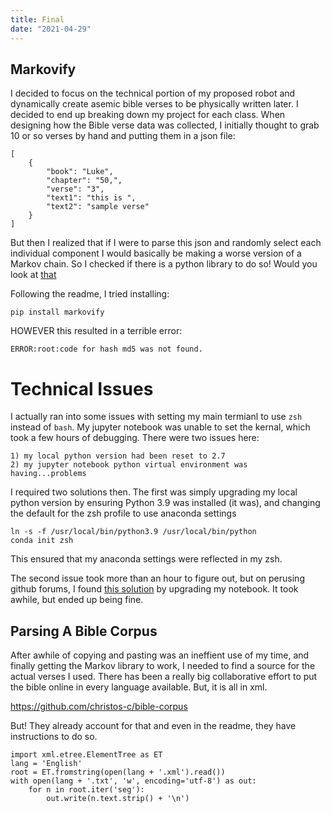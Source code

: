 ```yaml
---
title: Final
date: "2021-04-29"
---
```




## Markovify
I decided to focus on the technical portion of my proposed robot and dynamically create asemic bible verses to be physically written later. I decided to end up breaking down my project for each class. When designing how the Bible verse data was collected, I initially thought to grab 10 or so verses by hand and putting them in a json file:

    [
        {
            "book": "Luke",
            "chapter": "50,",
            "verse": "3",
            "text1": "this is ",
            "text2": "sample verse"
        }
    ]

But then I realized that if I were to parse this json and randomly select each individual component I would basically be making a worse version of a Markov chain. So I checked if there is a python library to do so! Would you look at [that](https://github.com/jsvine/markovify)

Following the readme, I tried installing:

    pip install markovify

HOWEVER this resulted in a terrible error:

    ERROR:root:code for hash md5 was not found.

# Technical Issues
I actually ran into some issues with setting my main termianl to use `zsh` instead of `bash`. My jupyter notebook was unable to set the kernal, which took a few hours of debugging. There were two issues here:

    1) my local python version had been reset to 2.7
    2) my jupyter notebook python virtual environment was having...problems

I required two solutions then. The first was simply upgrading my local python version by ensuring Python 3.9 was installed (it was), and changing the default for the zsh profile to use anaconda settings

    ln -s -f /usr/local/bin/python3.9 /usr/local/bin/python
    conda init zsh

This ensured that my anaconda settings were reflected in my zsh.

The second issue took more than an hour to figure out, but on perusing github forums, I found [this solution](https://github.com/microsoft/vscode-jupyter/issues/728#issuecomment-684923265) by upgrading my notebook. It took awhile, but ended up being fine.

## Parsing A Bible Corpus

After awhile of copying and pasting was an ineffient use of my time, and finally getting the Markov library to work, I needed to find a source for the actual verses I used. There has been a really big collaborative effort to put the bible online in every language available. But, it is all in xml.

https://github.com/christos-c/bible-corpus

But! They already account for that and even in the readme, they have instructions to do so.

    import xml.etree.ElementTree as ET
    lang = 'English'
    root = ET.fromstring(open(lang + '.xml').read())
    with open(lang + '.txt', 'w', encoding='utf-8') as out:
        for n in root.iter('seg'):
            out.write(n.text.strip() + '\n')



